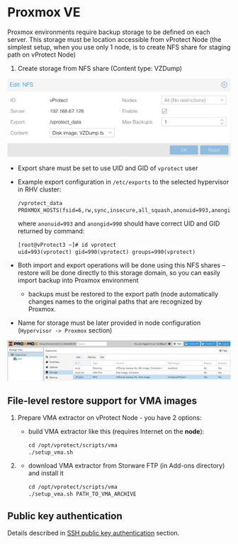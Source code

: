 # Proxmox VE

Proxmox environments require backup storage to be defined on each server. This storage must be location accessible from vProtect Node \(the simplest setup, when you use only 1 node, is to create NFS share for staging path on vProtect Node\)

1. Create storage from NFS share \(Content type: VZDump\)

![](../../../.gitbook/assets/containers-proxmox-ve-nfs-share.jpg)

* Export share must be set to use UID and GID of `vprotect` user
* Example export configuration in `/etc/exports` to the selected hypervisor in RHV cluster:

  ```text
  /vprotect_data    PROXMOX_HOSTS(fsid=6,rw,sync,insecure,all_squash,anonuid=993,anongid=990)
  ```

  where `anonuid=993` and `anongid=990` should have correct UID and GID returned by command:

  ```text
  [root@vProtect3 ~]# id vprotect
  uid=993(vprotect) gid=990(vprotect) groups=990(vprotect)
  ```

* Both import and export operations will be done using this NFS shares – restore will be done directly to this storage domain, so you can easily import backup into Proxmox environment
  * backups must be restored to the export path \(node automatically changes names to the original paths that are recognized by Proxmox.
* Name for storage must be later provided in node configuration \(`Hypervisor -> Proxmox` section\)

![](../../../.gitbook/assets/containers-proxmox-ve-storage.jpg)

## File-level restore support for VMA images

1. Prepare VMA extractor on vProtect Node - you have 2 options:
   * build VMA extractor like this \(requires Internet on the **node**\):

     ```text
     cd /opt/vprotect/scripts/vma
     ./setup_vma.sh
     ```
2. * download VMA extractor from Storware FTP \(in Add-ons directory\) and install it

     ```text
     cd /opt/vprotect/scripts/vma
     ./setup_vma.sh PATH_TO_VMA_ARCHIVE
     ```

## Public key authentication

Details described in [SSH public key authentication](../../common-tasks/ssh-public-key-authentication.md) section.

